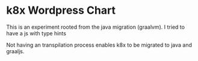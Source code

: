 # k8x Wordpress Chart

This is an experiment rooted from the java migration (graalvm). I tried to have a js with type hints

Not having an transpilation process enables k8x to be migrated to java and graaljs.